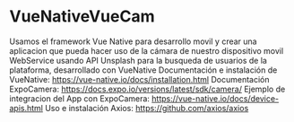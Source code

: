 # VueNativeVueCam
Usamos el framework Vue Native para desarrollo movil y crear una aplicacion que pueda hacer uso de la cámara de nuestro dispositivo movil
WebService usando API Unsplash para la busqueda de usuarios de la plataforma, desarrollado con VueNative
Documentación e instalación de VueNative: https://vue-native.io/docs/installation.html
Documentación ExpoCamera: https://docs.expo.io/versions/latest/sdk/camera/
Ejemplo de integracion del App con ExpoCamera: https://vue-native.io/docs/device-apis.html
Uso e instalación Axios: https://github.com/axios/axios

